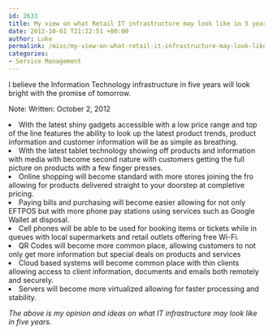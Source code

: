 ```yaml
---
id: 2633
title: My view on what Retail IT infrastructure may look like in 5 years
date: 2012-10-01 T21:22:51 +00:00
author: Luke
permalink: /misc/my-view-on-what-retail-it-infrastructure-may-look-like-in-5-years/
categories:
- Service Management
---
```

I believe the Information Technology infrastructure in five years will look bright with the promise of tomorrow.

Note: Written: October 2, 2012


  <li>
    With the latest shiny gadgets accessible with a low price range and top of the line features the ability to look up the latest product trends, product information and customer information will be as simple as breathing.
  </li>
  <li>
    With the latest tablet technology showing off products and information with media with become second nature with customers getting the full picture on products with a few finger presses.
  </li>
  <li>
    Online shopping will become standard with more stores joining the fro allowing for products delivered straight to your doorstep at completive pricing.
  </li>
  <li>
    Paying bills and purchasing will become easier allowing for not only EFTPOS but with more phone pay stations using services such as Google Wallet at disposal.
  </li>
  <li>
    Cell phones will be able to be used for booking items or tickets while in queues with local supermarkets and retail outlets offering free Wi-Fi.
  </li>
  <li>
    QR Codes will become more common place, allowing customers to not only get more information but special deals on products and services
  </li>
  <li>
    Cloud based systems will become common place with thin clients allowing access to client information, documents and emails both remotely and securely.
  </li>
  <li>
    Servers will become more virtualized allowing for faster processing and stability.
  </li>


_The above is my opinion and ideas on what IT infrastructure may look like in five years._
